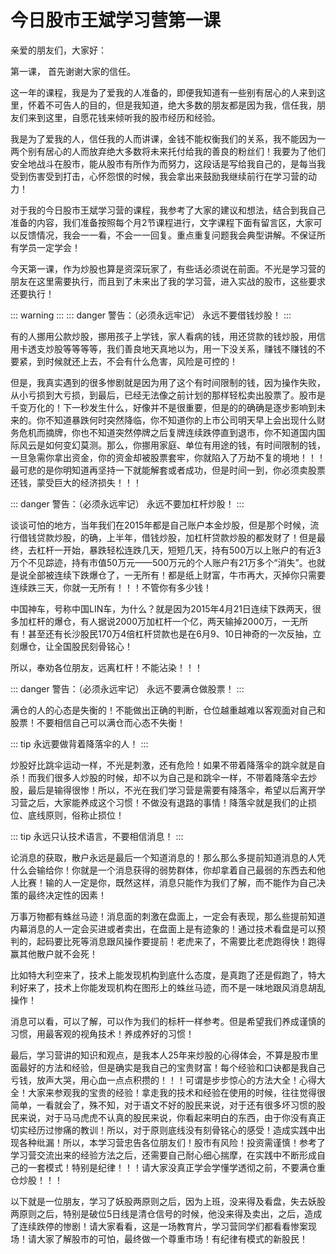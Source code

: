 # 今日股市王斌学习营第一课


亲爱的朋友们，大家好：

第一课， 首先谢谢大家的信任。


这一年的课程，我是为了爱我的人准备的，即便我知道有一些别有居心的人来到这里，怀着不可告人的目的，但是我知道，绝大多数的朋友都是因为我，信任我，朋友们来到这里，自愿花钱来倾听我的股市经历和经验。

我是为了爱我的人，信任我的人而讲课，金钱不能权衡我们的关系，我不能因为一两个别有居心的人而放弃绝大多数将未来托付给我的善良的粉丝们！我要为了他们安全地战斗在股市，能从股市有所作为而努力，这段话是写给我自己的，是每当我受到伤害受到打击，心怀怨恨的时候，我会拿出来鼓励我继续前行在学习营的动力！

 对于我的今日股市王斌学习营的课程，我参考了大家的建议和想法，结合到我自己准备的内容，我们准备按照每个月2节课程进行，文字课程下面有留言区，大家可以反馈情况，我会一一看，不会一一回复。重点重复问题我会典型讲解。不保证所有学员一定学会！

   今天第一课，作为炒股也算是资深玩家了，有些话必须说在前面。不光是学习营的朋友在这里需要执行，而且到了未来出了我的学习营，进入实战的股市，这些要求还要执行！

 
::: warning
:::
::: danger
警告：（必须永远牢记）
永远不要借钱炒股！
:::
  

  有的人挪用公款炒股，挪用孩子上学钱，家人看病的钱，用还贷款的钱炒股，用信用卡透支炒股等等等等，我们善良地天真地以为，用一下没关系，赚钱不赚钱的不要紧，到时候就还上去，不会有什么危害，风险是可控的！

 

  但是，我真实遇到的很多惨剧就是因为用了这个有时间限制的钱，因为操作失败，从小亏损到大亏损，到最后，已经无法像之前计划的那样轻松卖出股票了。股市是千变万化的！下一秒发生什么，好像并不是很重要，但是的的确确是逐步影响到未来的。你不知道暴跌何时突然降临，你不知道你的上市公司明天早上会出现什么财务危机而摘牌，你也不知道突然停牌之后复牌连续跌停直到退市，你不知道国内国际风云是如何变幻莫测。那么，你挪用家庭、单位有用途的钱，有时间限制的钱，一旦急需你拿出资金，你的资金却被股票套牢，你就陷入了万劫不复的境地！！！最可悲的是你明知道再坚持一下就能解套或者成功，但是时间一到，你必须卖股票还钱，蒙受巨大的经济损失！！！

 

::: danger
警告：（必须永远牢记）
永远不要加杠杆炒股！
:::


  谈谈可怕的地方，当年我们在2015年都是自己账户本金炒股，但是那个时候，流行借钱贷款炒股，的确，上半年，借钱炒股，加杠杆贷款炒股的都发财了！但是最终，去杠杆一开始，暴跌轻松连跌几天，短短几天，持有500万以上账户的有近3万个不见踪迹，持有市值50万元——500万元的个人账户有21万多个“消失”。也就是说全部被连续下跌爆仓了，一无所有！都是纸上财富，牛市再大，灭掉你只需要连续跌三天，你就一无所有！！！不管你有多少钱！

  中国神车，号称中国LIN车，为什么？就是因为2015年4月21日连续下跌两天，很多加杠杆的爆仓，有人据说2000万加杠杆一个亿，两天输掉2000万，一无所有！甚至还有长沙股民170万4倍杠杆贷款也是在6月9、10日神奇的一次反抽，立刻爆仓，让全国股民刻骨铭心！

  所以，奉劝各位朋友，远离杠杆！不能沾染！！！

 
::: danger
警告：（必须永远牢记）
永远不要满仓做股票！
:::
                                                                   

  满仓的人的心态是失衡的！不能做出正确的判断，仓位越重越难以客观面对自己和股票！不要相信自己可以满仓而心态不失衡！

 
::: tip
永远要做背着降落伞的人！
:::
                                                               

  炒股好比跳伞运动一样，不光是刺激，还有危险！如果不带着降落伞的跳伞就是自杀！而我们很多人炒股的时候，却不以为自己是和跳伞一样，不带着降落伞去炒股，最后是输得很惨！所以，不光在我们学习营是需要有降落伞，希望以后离开学习营之后，大家能养成这个习惯！不做没有退路的事情！降落伞就是我们的止损位、底线原则，俗称止损位！

 
::: tip
永远只认技术语言，不要相信消息！
:::
                                                       

论消息的获取，散户永远是最后一个知道消息的！那么那么多提前知道消息的人凭什么会输给你！你就是一个消息获得的弱势群体，你却拿着自己最弱的东西去和他人比赛！输的人一定是你，既然这样，消息只能作为我们了解，而不能作为自己决策的最终决定性的因素！

万事万物都有蛛丝马迹！消息面的刺激在盘面上，一定会有表现，那么些提前知道内幕消息的人一定会买进或者卖出，在盘面上是有迹象的！通过技术看盘是可以预判的，起码要比死等消息跟风操作要提前！老虎来了，不需要比老虎跑得快！跑得赢其他散户就不会死！

比如特大利空来了，技术上能发现机构到底什么态度，是真跑了还是假跑了，特大利好来了，技术上你能发现机构在图形上的蛛丝马迹，而不是一味地跟风消息胡乱操作！

消息可以看，可以了解，可以作为我们的标杆一样参考。但是希望我们养成谨慎的习惯，用最客观的视角技术！养成养好的习惯！

最后，学习营讲的知识和观点，是我本人25年来炒股的心得体会，不算是股市里面最好的方法和经验，但是确实是我自己的宝贵财富！每个经验和口诀都是我自己亏钱，放声大哭，用心血一点点积攒的！！！可谓是步步惊心的方法大全！心得大全！大家来参观我的宝贵的经验！拿走我的技术和经验在使用的时候，往往觉得很简单，一看就会了，殊不知，对于语文不好的股民来说，对于还有很多坏习惯的股民来说，对于马马虎虎不认真的股民来说，你看起来明白的东西，由于你没有真正切实经历过惨痛的教训！所以，对于原则底线没有刻骨铭心的感受！造成实践中出现各种纰漏！所以，本学习营忠告各位朋友们！股市有风险！投资需谨慎！参考了学习营交流出来的经验方法之后，还需要自己耐心细心揣摩，在实践中不断形成自己的一套模式！特别是纪律！！！请大家没真正学会学懂学透彻之前，不要满仓重仓炒股！！！

以下就是一位朋友，学习了妖股两原则之后，因为上班，没来得及看盘，失去妖股两原则之后，特别是破位5日线是清仓信号的时候，他没来得及卖出，之后，造成了连续跌停的惨剧！请大家看看，这是一场教育片，学习营同学们都看看惨案现场！请大家了解股市的可怕，最终做一个尊重市场！有纪律有模式的新股民！

<!-- # 价值百万双高五日线图
![Alt text](http://imagev2.xmcdn.com/group70/M03/1F/A4/wKgOzl4T7u7yAvQEAAK-8fwWzUA350.png!op_type=0&unlimited=1) -->
